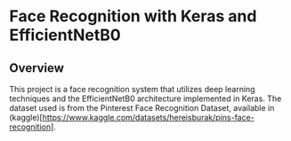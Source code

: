 # Face Recognition with Keras and EfficientNetB0

## Overview
This project is a face recognition system that utilizes deep learning techniques and the EfficientNetB0 architecture implemented in Keras. The dataset used is from the Pinterest Face Recognition Dataset, available in (kaggle)[https://www.kaggle.com/datasets/hereisburak/pins-face-recognition].